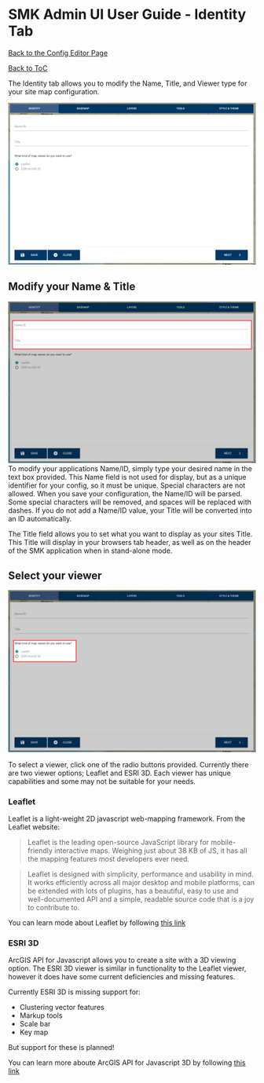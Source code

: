 # SMK Admin UI User Guide - Identity Tab
[Back to the Config Editor Page](SMK-Admin-UI-User-Guide%3A-Configuration-Editor)

[Back to ToC](SMK-Admin-UI-User-Guide)

The Identity tab allows you to modify the Name, Title, and Viewer type for your site map configuration.

![Config Editor Screen](images/smk_admin_editor_identify.jpg)

## Modify your Name & Title
![Config Editor Screen](images/smk_admin_editor_identify_title.jpg)
To modify your applications Name/ID, simply type your desired name in the text box provided. This Name field is not used for display, but as a unique identifier for your config, so it must be unique. Special characters are not allowed. When you save your configuration, the Name/ID will be parsed. Some special characters will be removed, and spaces will be replaced with dashes. If you do not add a Name/ID value, your Title will be converted into an ID automatically.

The Title field allows you to set what you want to display as your sites Title. This Title will display in your browsers tab header, as well as on the header of the SMK application when in stand-alone mode.

## Select your viewer
![Config Editor Screen](images/smk_admin_editor_identify_viewer.jpg)

To select a viewer, click one of the radio buttons provided. Currently there are two viewer options; Leaflet and ESRI 3D. Each viewer has unique capabilities and some may not be suitable for your needs.

### Leaflet
Leaflet is a light-weight 2D javascript web-mapping framework. From the Leaflet website:

> Leaflet is the leading open-source JavaScript library for mobile-friendly interactive maps. Weighing just about 38 KB of JS, it has all the mapping features most developers ever need.

> Leaflet is designed with simplicity, performance and usability in mind. It works efficiently across all major desktop and mobile platforms, can be extended with lots of plugins, has a beautiful, easy to use and well-documented API and a simple, readable source code that is a joy to contribute to.

You can learn mode about Leaflet by following [this link](https://leafletjs.com/)

### ESRI 3D
ArcGIS API for Javascript allows you to create a site with a 3D viewing option. The ESRI 3D viewer is similar in functionality to the Leaflet viewer, however it does have some current deficiencies and missing features.

Currently ESRI 3D is missing support for:
* Clustering vector features
* Markup tools
* Scale bar
* Key map

But support for these is planned!

You can learn more aboute ArcGIS API for Javascript 3D by following [this link](https://developers.arcgis.com/javascript/latest/guide/index.html)
